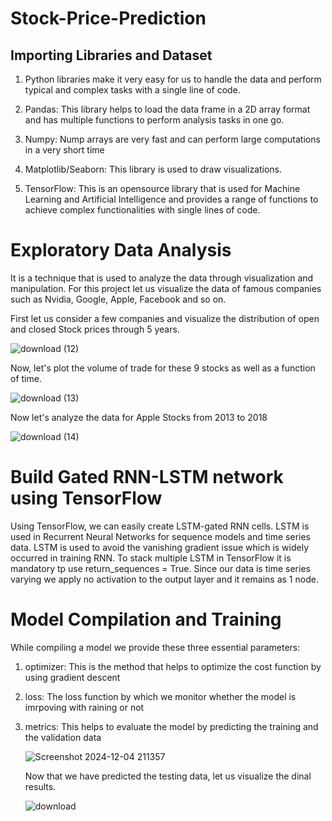 # Stock-Price-Prediction

## Importing Libraries and Dataset

1. Python libraries make it very easy for us to handle the data and perform typical and complex tasks with a single line of code.

2. Pandas: This library helps to load the data frame in a 2D array format and has multiple functions to perform analysis tasks in one go.

3.  Numpy: Nump arrays are very fast and can perform large computations in a very short time

4. Matplotlib/Seaborn: This library is used to draw visualizations.

5. TensorFlow: This is an opensource library that is used for Machine Learning and Artificial Intelligence and provides a range of functions to achieve complex functionalities with single lines of code.

# Exploratory Data Analysis

It is a technique that is used to analyze the data through visualization and manipulation. For this project let us visualize the data of famous companies such as Nvidia, Google, Apple, Facebook and so on.

First let us consider a few companies and visualize the distribution of open and closed Stock prices through 5 years.

![download (12)](https://github.com/user-attachments/assets/7dcbf69a-ae1e-4337-9dfd-2632cb77bc68)

Now, let's plot the volume of trade for these 9 stocks as well as a function of time.

![download (13)](https://github.com/user-attachments/assets/3d3c2b72-e22e-4736-a9e9-2ebe63859f85)

Now let's analyze the data for Apple Stocks from 2013 to 2018

![download (14)](https://github.com/user-attachments/assets/5cbba8bc-49a5-4e8e-a955-d98158b4ffe7)

# Build Gated RNN-LSTM network using TensorFlow

Using TensorFlow, we can easily create LSTM-gated RNN cells. LSTM is used in Recurrent Neural Networks for sequence models and time series data. LSTM is used to avoid the vanishing gradient issue which is widely occurred in training RNN. To stack multiple LSTM in TensorFlow it is mandatory tp use return_sequences = True. Since our data is time series varying we apply no activation to the output layer and it remains as 1 node.

# Model Compilation and Training

While compiling a model we provide these three essential parameters:

1. optimizer: This is the method that helps to optimize the cost function by using gradient descent

2. loss: The loss function by which we monitor whether the model is imrpoving with raining or not

3. metrics: This helps to evaluate the model by predicting the training and the validation data

   ![Screenshot 2024-12-04 211357](https://github.com/user-attachments/assets/e9343145-31f2-4122-ae6e-4f0a740e3f64)

   Now that we have predicted the testing data, let us visualize the dinal results.

   ![download](https://github.com/user-attachments/assets/168a51df-2500-48ba-b0ba-b638093ddfcd)





